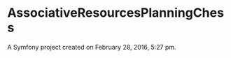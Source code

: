 AssociativeResourcesPlanningChess
=================================

A Symfony project created on February 28, 2016, 5:27 pm.
